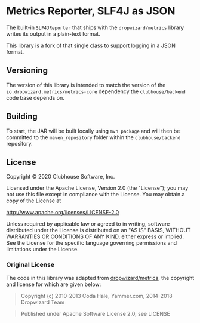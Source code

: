 # Metrics Reporter, SLF4J as JSON

The built-in `SLF4JReporter` that ships with the `dropwizard/metrics` library writes its output in a plain-text format.

This library is a fork of that single class to support logging in a JSON format.

## Versioning

The version of this library is intended to match the version of the `io.dropwizard.metrics/metrics-core` dependency the `clubhouse/backend` code base depends on.

## Building

To start, the JAR will be built locally using `mvn package` and will then be committed to the `maven_repository` folder within the `clubhouse/backend` repository.

## License

Copyright © 2020 Clubhouse Software, Inc.

Licensed under the Apache License, Version 2.0 (the "License");
you may not use this file except in compliance with the License.
You may obtain a copy of the License at

   http://www.apache.org/licenses/LICENSE-2.0

Unless required by applicable law or agreed to in writing, software
distributed under the License is distributed on an "AS IS" BASIS,
WITHOUT WARRANTIES OR CONDITIONS OF ANY KIND, either express or implied.
See the License for the specific language governing permissions and
limitations under the License.

### Original License

The code in this library was adapted from
[dropwizard/metrics][dropwizard-metrics], the copyright and license for which
are given below:

> Copyright (c) 2010-2013 Coda Hale, Yammer.com, 2014-2018 Dropwizard Team

> Published under Apache Software License 2.0, see LICENSE


<!-- Link URLS -->
[dropwizard-metrics]: https://github.com/dropwizard/metrics
